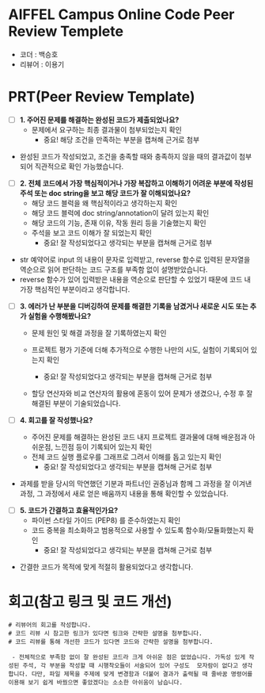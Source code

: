 # AIFFEL Campus Online Code Peer Review Templete
- 코더 : 백승호
- 리뷰어 : 이용기


# PRT(Peer Review Template)
- [ ]  **1. 주어진 문제를 해결하는 완성된 코드가 제출되었나요?**
    - 문제에서 요구하는 최종 결과물이 첨부되었는지 확인
        - 중요! 해당 조건을 만족하는 부분을 캡쳐해 근거로 첨부
- 완성된 코드가 작성되었고, 조건을 충족할 때와 충족하지 않을 때의 결과값이 첨부되어 직관적으로  확인 가능했습니다.
    
- [ ]  **2. 전체 코드에서 가장 핵심적이거나 가장 복잡하고 이해하기 어려운 부분에 작성된 
주석 또는 doc string을 보고 해당 코드가 잘 이해되었나요?**
    - 해당 코드 블럭을 왜 핵심적이라고 생각하는지 확인
    - 해당 코드 블럭에 doc string/annotation이 달려 있는지 확인
    - 해당 코드의 기능, 존재 이유, 작동 원리 등을 기술했는지 확인
    - 주석을 보고 코드 이해가 잘 되었는지 확인
        - 중요! 잘 작성되었다고 생각되는 부분을 캡쳐해 근거로 첨부

  - str 예약어로 input 의 내용이 문자로 입력받고, reverse 함수로 입력된 문자열을 역순으로 읽어 판단하는 코드 구조를 부족함 없이 설명받았습니다.
  - reverse 함수가 있어 입력받은 내용을 역순으로 판단할 수 있었기 때문에 코드 내 가장  핵심적인 부분이라고 생각합니다.
        
- [ ]  **3. 에러가 난 부분을 디버깅하여 문제를 해결한 기록을 남겼거나
새로운 시도 또는 추가 실험을 수행해봤나요?**
    - 문제 원인 및 해결 과정을 잘 기록하였는지 확인
    - 프로젝트 평가 기준에 더해 추가적으로 수행한 나만의 시도, 
    실험이 기록되어 있는지 확인
        - 중요! 잘 작성되었다고 생각되는 부분을 캡쳐해 근거로 첨부

	- 할당 연산자와 비교 연산자의 활용에 혼동이 있어 문제가 생겼으나, 수정 후 잘 해결된 부분이 기술되었습니다.
        
- [ ]  **4. 회고를 잘 작성했나요?**
    - 주어진 문제를 해결하는 완성된 코드 내지 프로젝트 결과물에 대해
    배운점과 아쉬운점, 느낀점 등이 기록되어 있는지 확인
    - 전체 코드 실행 플로우를 그래프로 그려서 이해를 돕고 있는지 확인
        - 중요! 잘 작성되었다고 생각되는 부분을 캡쳐해 근거로 첨부

 - 과제를 받을 당시의 막연했던 기분과 파트너인 권중님과 함께 그 과정을 잘 이겨낸 과정, 그 과정에서 새로 얻은 배움까지 내용을 통해 확인할 수 있었습니다.
        
- [ ]  **5. 코드가 간결하고 효율적인가요?**
    - 파이썬 스타일 가이드 (PEP8) 를 준수하였는지 확인
    - 코드 중복을 최소화하고 범용적으로 사용할 수 있도록 함수화/모듈화했는지 확인
        - 중요! 잘 작성되었다고 생각되는 부분을 캡쳐해 근거로 첨부

- 간결한 코드가 목적에 맞게 적절히 활용되었다고 생각합니다.


# 회고(참고 링크 및 코드 개선)
```
# 리뷰어의 회고를 작성합니다.
# 코드 리뷰 시 참고한 링크가 있다면 링크와 간략한 설명을 첨부합니다.
# 코드 리뷰를 통해 개선한 코드가 있다면 코드와 간략한 설명을 첨부합니다.

 - 전체적으로 부족함 없이 잘 완성된 코드라 크게 아쉬운 점은 없었습니다. 가독성 있게 작성된 주석, 각 부분을 작성할 때 시행착오들이 서술되어 있어 구성도  모자람이 없다고 생각합니다. 다만, 파일 제목을 주제에 맞게 변경함과 더불어 결과가 출력될 때 줄바꿈 명령어를 이용해 보기 쉽게 바꿨으면 좋았겠다는 소소한 아쉬움이 남습니다.
```

